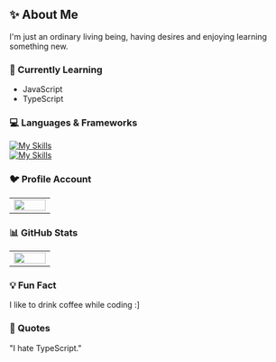 <h2>✨ About Me</h2>
I'm just an ordinary living being, having desires and enjoying learning something new.

### 🔭 Currently Learning
- JavaScript
- TypeScript

### 💻 Languages & Frameworks
[![My Skills](https://skillicons.dev/icons?i=html,css,js,ts,bash)](#)<br>
[![My Skills](https://skillicons.dev/icons?i=nodejs,deno,firebase,discordjs,sqlite)](#)

### 🐦 Profile Account
<table>
  <tr>
    <td align="center" width="50%">
    <img width="100%" src="https://lanyard.cnrad.dev/api/1201548503093100634"/>
    </td>
  </tr>
</table>

### 📊 GitHub Stats
<table>
  <tr>
    <td align="center" width="50%">
    <img width="100%" src="https://github-readme-stats.vercel.app/api/top-langs/?username=Adan-xyz&layout=compact"/>
    </td>
  </tr>
</table>

### 💡 Fun Fact
I like to drink coffee while coding :]

### 📝 Quotes
"I hate TypeScript."
